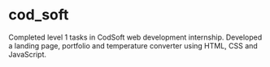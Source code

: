 # cod_soft
Completed level 1 tasks in CodSoft web development internship. 
Developed a landing page, portfolio and temperature converter using HTML, CSS and JavaScript.
